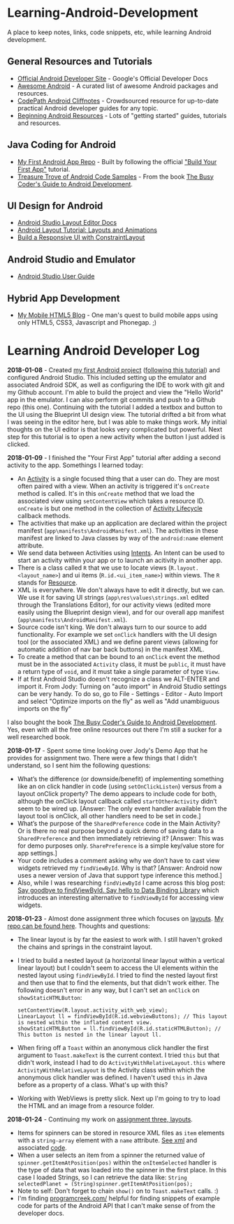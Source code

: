 # Learning-Android-Development
A place to keep notes, links, code snippets, etc, while learning Android development.

## General Resources and Tutorials

* [Official Android Developer Site](https://developer.android.com/index.html) - Google's Official Developer Docs
* [Awesome Android](https://github.com/JStumpp/awesome-android) - A curated list of awesome Android packages and resources.
* [CodePath Android Cliffnotes](https://github.com/codepath/android_guides/wiki) - Crowdsourced resource for up-to-date practical Android developer guides for any topic.
* [Beginning Android Resources](https://github.com/codepath/android_guides/wiki/Beginning-Android-Resources) - Lots of "getting started" guides, tutorials and resources.

## Java Coding for Android

* [My First Android App Repo](https://github.com/StungEye-RRC/First-Android-App/tree/master) - Built by following the official ["Build Your First App"](https://developer.android.com/training/basics/firstapp/index.html) tutorial.
* [Treasure Trove of Android Code Samples](https://github.com/commonsguy/cw-omnibus/) - From the book [The Busy Coder's Guide to Android Development](https://commonsware.com/Android/).

## UI Design for Android

* [Android Studio Layout Editor Docs](https://developer.android.com/studio/write/layout-editor.html)
* [Android Layout Tutorial: Layouts and Animations](https://www.codementor.io/lintonye/android-ui-tutorial-layouts-and-animations-85jkhcblt)
* [Build a Responsive UI with ConstraintLayout](https://developer.android.com/training/constraint-layout/index.html)

## Android Studio and Emulator

* [Android Studio User Guide](https://developer.android.com/studio/intro/index.html)

## Hybrid App Development

* [My Mobile HTML5 Blog](http://mobilehtml5.stungeye.com/) - One man's quest to build mobile apps using only HTML5, CSS3, Javascript and Phonegap. ;)

# Learning Android Developer Log

**2018-01-08** - Created [my first Android project](https://github.com/StungEye-RRC/First-Android-App) ([following this tutorial](https://developer.android.com/training/basics/firstapp/index.html)) and configured Android Studio. This included setting up the emulator and associated Android SDK, as well as configuring the IDE to work with git and my Github account. I'm able to build the project and view the "Hello World" app in the emulator. I can also perform git commits and push to a Github repo (this one). Continuing with the tutorial I added a textbox and button to the UI using the Blueprint UI design view. The tutorial drifted a bit from what I was seeing in the editor here, but I was able to make things work. My initial thoughts on the UI editor is that looks very complicated but powerful. Next step for this tutorial is to open a new activity when the button I just added is clicked.

**2018-01-09** - I finished the "Your First App" tutorial after adding a second activity to the app. Somethings I learned today:

* An [Activity](https://developer.android.com/guide/components/activities/index.html) is a single focused thing that a user can do. They are most often paired with a view. When an activity is triggered it's `onCreate` method is called. It's in this `onCreate` method that we load the associated view using `setContentView` which takes a resource ID. `onCreate` is but one method in the collection of [Activity Lifecycle](https://developer.android.com/guide/components/activities/activity-lifecycle.html) callback methods. 
* The activities that make up an application are declared within the project manifest (`app\manifests\AndroidManifest.xml`). The activities in these manifest are linked to Java classes by way of the `android:name` element attribute. 
* We send data between Activities using [Intents](https://developer.android.com/guide/components/intents-filters.html). An Intent can be used to start an activity within your app or to launch an acitivity in another app.
* There is a class called `R` that we use to locate views (`R.layout.<layout_name>`) and ui items (`R.id.<ui_item_name>`) within views. The `R` stands for [Resource](https://developer.android.com/guide/topics/resources/index.html).
* XML is everywhere. We don't always have to edit it directly, but we can. We use it for saving UI strings (`app\res\values\strings.xml` edited through the Translations Editor), for our activity views (edited more easily using the Blueprint design view), and for our overall app manifest (`app\manifests\AndroidManifest.xml`). 
* Source code isn't king. We don't always turn to our source to add functionality. For example we set `onClick` handlers with the UI design tool (or the associated XML) and we define parent views (allowing for automatic addition of nav bar back buttons) in the manifest XML.
* To create a method that can be bound to an `onClick` event the method must be in the associated `Activity` class, it must be `public`, it must have a return type of `void`, and it must take a single parameter of type `View`.
* If at first Android Studio doesn't recognize a class we ALT-ENTER and import it. From Jody: Turning on "auto import" in Android Studio settings can be very handy. To do so, go to File - Settings - Editor - Auto Import and select "Optimize imports on the fly" as well as "Add unambiguous imports on the fly"
 
I also bought the book [The Busy Coder's Guide to Android Development](https://commonsware.com/Android/). Yes, even with all the free online resources out there I'm still a sucker for a well researched book.

**2018-01-17** - Spent some time looking over Jody's Demo App that he provides for assignment two. There were a few things that I didn't understand, so I sent him the following questions:

*	What’s the difference (or downside/benefit) of implementing something like an on click handler in code (using `setOnClickListen`) versus from a layout onClick property? The demo appears to include code for both, although the onClick layout callback called `startOtherActivity` didn’t seem to be wired up. \[Answer: The only event handler available from the layout tool is onClick, all other handlers need to be set in code.\]
*	What’s the purpose of the `SharedPreference` code in the Main Activity? Or is there no real purpose beyond a quick demo of saving data to a `SharedPreference` and then immediately retrieving it?  \[Answer: This was for demo purposes only. `SharePreference` is a simple key/value store for app settings.\]
*	Your code includes a comment asking why we don’t have to cast view widgets retrieved my `findViewById`. Why is that? \[Answer: Android now uses a newer version of Java that support type inference this method.\]
* Also, while I was researching `findViewById` I came across this blog post: [Say goodbye to findViewById. Say hello to Data Binding Library](https://inthecheesefactory.com/blog/say-goodbye-to-findviewbyid-with-data-binding-library/en) which introduces an interesting alternative to `findViewById` for accessing view widgets.

**2018-01-23** - Almost done assignment three which focuses on [layouts](https://developer.android.com/guide/topics/ui/declaring-layout.html#CommonLayouts). [My repo can be found here](https://github.com/StungEye-RRC/Android-Layout-Practice). Thoughts and questions:

* The linear layout is by far the easiest to work with. I still haven't groked the chains and springs in the constraint layout.
* I tried to build a nested layout (a horizontal linear layout within a vertical linear layout) but I couldn't seem to access the UI elements within the nested layout using `findViewById`. I tried to find the nested layout first and then use that to find the elements, but that didn't work either. The following doesn't error in any way, but I can't set an `onClick` on `showStaticHTMLButton`:

      setContentView(R.layout.activity_with_web_view); 
      LinearLayout ll = findViewById(R.id.webviewButtons); // This layout is nested within the inflated content view.
      showStaticHTMLButton = ll.findViewById(R.id.staticHTMLButton); // This button is nested in the linear layout ll.

* When firing off a `Toast` within an anonymous click handler the first argument to `Toast.makeText` is the current context. I tried `this` but that didn't work, instead I had to do `ActivityWithRelativeLayout.this` where `ActivityWithRelativeLayout` is the Activity class within which the anonymous click handler was defined. I haven't used `this` in Java before as a property of a class. What's up with this? 
* Working with WebViews is pretty slick. Next up I'm going to try to load the HTML and an image from a resource folder.

**2018-01-24** - Continuing my work on [assignment three, layouts](https://github.com/StungEye-RRC/Android-Layout-Practice). 

* Items for spinners can be stored in resource XML files as `item` elements with a `string-array` element with a `name` attribute. [See xml](https://github.com/StungEye-RRC/Android-Layout-Practice/blob/master/app/src/main/res/values/planet_spinner.xml) and associated [code](https://github.com/StungEye-RRC/Android-Layout-Practice/blob/master/app/src/main/java/com/stungeye/assignmentthree_ui/ActivityWithRelativeLayout2.java#L33).
* When a user selects an item from a spinner the returned value of `spinner.getItemAtPosition(pos)` within the `onItemSelected` handler is the type of data that was loaded into the spinner in the first place. In this case I loaded Strings, so I can retrieve the data like: `String selectedPlanet = (String)spinner.getItemAtPosition(pos);`
* Note to self: Don't forget to chain `show()` on to `Toast.makeText` calls. :)
* I'm finding [programcreek.com/](https://www.programcreek.com/) helpful for finding snippets of example code for parts of the Android API that I can't make sense of from the developer docs.
